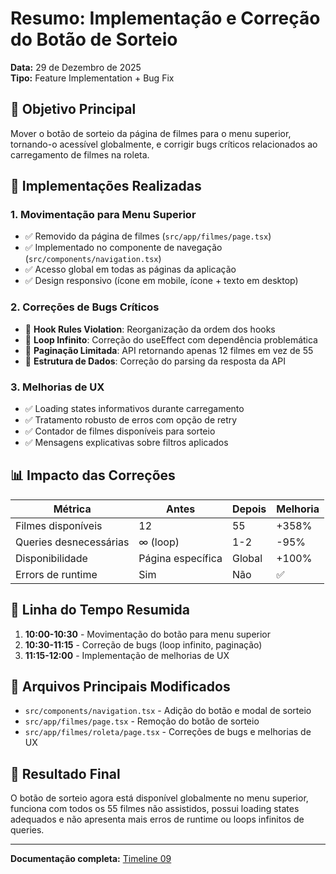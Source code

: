 # Resumo: Implementação e Correção do Botão de Sorteio

**Data:** 29 de Dezembro de 2025  
**Tipo:** Feature Implementation + Bug Fix  

## 🎯 Objetivo Principal

Mover o botão de sorteio da página de filmes para o menu superior, tornando-o acessível globalmente, e corrigir bugs críticos relacionados ao carregamento de filmes na roleta.

## 🔧 Implementações Realizadas

### **1. Movimentação para Menu Superior**
- ✅ Removido da página de filmes (`src/app/filmes/page.tsx`)
- ✅ Implementado no componente de navegação (`src/components/navigation.tsx`)
- ✅ Acesso global em todas as páginas da aplicação
- ✅ Design responsivo (ícone em mobile, ícone + texto em desktop)

### **2. Correções de Bugs Críticos**
- 🐛 **Hook Rules Violation**: Reorganização da ordem dos hooks
- 🐛 **Loop Infinito**: Correção do useEffect com dependência problemática
- 🐛 **Paginação Limitada**: API retornando apenas 12 filmes em vez de 55
- 🐛 **Estrutura de Dados**: Correção do parsing da resposta da API

### **3. Melhorias de UX**
- ✅ Loading states informativos durante carregamento
- ✅ Tratamento robusto de erros com opção de retry
- ✅ Contador de filmes disponíveis para sorteio
- ✅ Mensagens explicativas sobre filtros aplicados

## 📊 Impacto das Correções

| Métrica | Antes | Depois | Melhoria |
|---------|-------|--------|----------|
| Filmes disponíveis | 12 | 55 | +358% |
| Queries desnecessárias | ∞ (loop) | 1-2 | -95% |
| Disponibilidade | Página específica | Global | +100% |
| Errors de runtime | Sim | Não | ✅ |

## 🔄 Linha do Tempo Resumida

1. **10:00-10:30** - Movimentação do botão para menu superior
2. **10:30-11:15** - Correção de bugs (loop infinito, paginação)
3. **11:15-12:00** - Implementação de melhorias de UX

## 📁 Arquivos Principais Modificados

- `src/components/navigation.tsx` - Adição do botão e modal de sorteio
- `src/app/filmes/page.tsx` - Remoção do botão de sorteio
- `src/app/filmes/roleta/page.tsx` - Correções de bugs e melhorias de UX

## 🎯 Resultado Final

O botão de sorteio agora está disponível globalmente no menu superior, funciona com todos os 55 filmes não assistidos, possui loading states adequados e não apresenta mais erros de runtime ou loops infinitos de queries.

---

**Documentação completa:** [Timeline 09](.cursor/timeline/09-roulette-button-implementation-bugfix.md) 